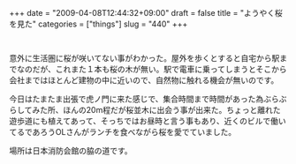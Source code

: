 +++
date = "2009-04-08T12:44:32+09:00"
draft = false
title = "ようやく桜を見た"
categories = ["things"]
slug = "440"
+++

<a rel="lightbox" href="http://keruru.net/images/49dc1d9de72fd-DVC00016.jpg"><img src="http://keruru.net/images/49dc1d9de72fd-thumb_DVC00016.jpg" border="0" alt="" /></a>

<a rel="lightbox" href="http://keruru.net/images/49dc1d9e59e90-DVC00015.jpg"><img src="http://keruru.net/images/49dc1d9e59e90-thumb_DVC00015.jpg" border="0" alt="" /></a>

意外に生活圏に桜が咲いてない事がわかった。屋外を歩くとすると自宅から駅までなのだが、これまた１本も桜の木が無い。駅で電車に乗ってしまうとそこから会社まではほとんど建物の中に近いので、自然物に触れる機会が無いのです。

今日はたまたま出張で虎ノ門に来た感じで、集合時間まで時間があった為ぶらぶらしてみた所、ほんの20m程だが桜並木に出会う事が出来た。ちょっと離れた遊歩道にも植えてあって、そっちではお昼時と言う事もあり、近くのビルで働いてるであろうOLさんがランチを食べながら桜を愛でていました。

場所は日本消防会館の脇の道です。
